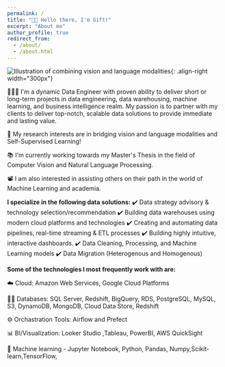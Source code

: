 ```yaml
---
permalink: /
title: "👋🏼 Hello there, I'm Gift!"
excerpt: "About me"
author_profile: true
redirect_from: 
  - /about/
  - /about.html
---
```



![Illustration of combining vision and language modalities](/images/image_to_text_vis.png){: .align-right width="300px"}

👨🏻‍💻 I'm a dynamic Data Engineer with proven ability to deliver short or long-term projects in data engineering, data warehousing, machine learning, and business intelligence realm. My passion is to partner with my clients to deliver top-notch, scalable data solutions to provide immediate and lasting value.

🔬 My research interests are in bridging vision and language modalities and Self-Supervised Learning!

📚 I'm currently working towards my Master's Thesis in the field of Computer Vision and Natural Language Processing.

📽️ I am also interested in assisting others on their path in the world of Machine Learning and academia.




**I specialize in the following data solutions:**
✔️ Data strategy advisory & technology selection/recommendation
✔️ Building data warehouses using modern cloud platforms and technologies
✔️ Creating and automating data pipelines, real-time streaming & ETL processes
✔️ Building highly intuitive, interactive dashboards.
✔️ Data Cleaning, Processing, and Machine Learning models
✔️ Data Migration (Heterogenous and Homogenous)

**Some of the technologies I most frequently work with are:**

☁️ Cloud: Amazon Web Services, Google Cloud Platforms

👨‍💻 Databases: SQL Server, Redshift, BigQuery, RDS, PostgreSQL, MySQL, S3, DynamoDB, MongoDB, Cloud Data Store, Redshift

⚙️ Orchastration Tools:  Airflow and Prefect

📊 BI/Visualization: Looker Studio ,Tableau, PowerBI, AWS QuickSight 

🤖 Machine learning -  Jupyter Notebook, Python, Pandas, Numpy,Scikit-learn,TensorFlow,